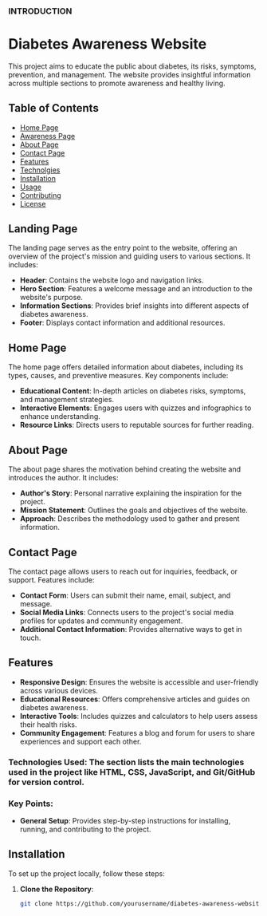 ### INTRODUCTION
# Diabetes Awareness Website
This project aims to educate the public about diabetes, its risks, symptoms, prevention, and management. The website provides insightful information across multiple sections to promote awareness and healthy living.
## Table of Contents
- [Home Page](#home-page)
- [Awareness Page](#awareness-page)
- [About Page](#about-page)
- [Contact Page](#contact-page)
- [Features](#features)
- [Technolgies](#Technologies)
- [Installation](#installation)
- [Usage](#usage)
- [Contributing](#contributing)
- [License](#license)
## Landing Page
The landing page serves as the entry point to the website, offering an overview of the project's mission and guiding users to various sections. It includes:
- **Header**: Contains the website logo and navigation links.
- **Hero Section**: Features a welcome message and an introduction to the website's purpose.
- **Information Sections**: Provides brief insights into different aspects of diabetes awareness.
- **Footer**: Displays contact information and additional resources.
## Home Page
The home page offers detailed information about diabetes, including its types, causes, and preventive measures. Key components include:
- **Educational Content**: In-depth articles on diabetes risks, symptoms, and management strategies.
- **Interactive Elements**: Engages users with quizzes and infographics to enhance understanding.
- **Resource Links**: Directs users to reputable sources for further reading.
## About Page
The about page shares the motivation behind creating the website and introduces the author. It includes:
- **Author's Story**: Personal narrative explaining the inspiration for the project.
- **Mission Statement**: Outlines the goals and objectives of the website.
- **Approach**: Describes the methodology used to gather and present information.
## Contact Page
The contact page allows users to reach out for inquiries, feedback, or support. Features include:
- **Contact Form**: Users can submit their name, email, subject, and message.
- **Social Media Links**: Connects users to the project's social media profiles for updates and community engagement.
- **Additional Contact Information**: Provides alternative ways to get in touch.
## Features
- **Responsive Design**: Ensures the website is accessible and user-friendly across various devices.
- **Educational Resources**: Offers comprehensive articles and guides on diabetes awareness.
- **Interactive Tools**: Includes quizzes and calculators to help users assess their health risks.
- **Community Engagement**: Features a blog and forum for users to share experiences and support each other.

### Technologies Used: The section lists the main technologies used in the project like HTML, CSS, JavaScript,  and Git/GitHub for version control.

### Key Points:
- **General Setup**: Provides step-by-step instructions for installing, running, and contributing to the project.

## Installation
To set up the project locally, follow these steps:
1. **Clone the Repository**:
   ```bash
   git clone https://github.com/yourusername/diabetes-awareness-website.git
